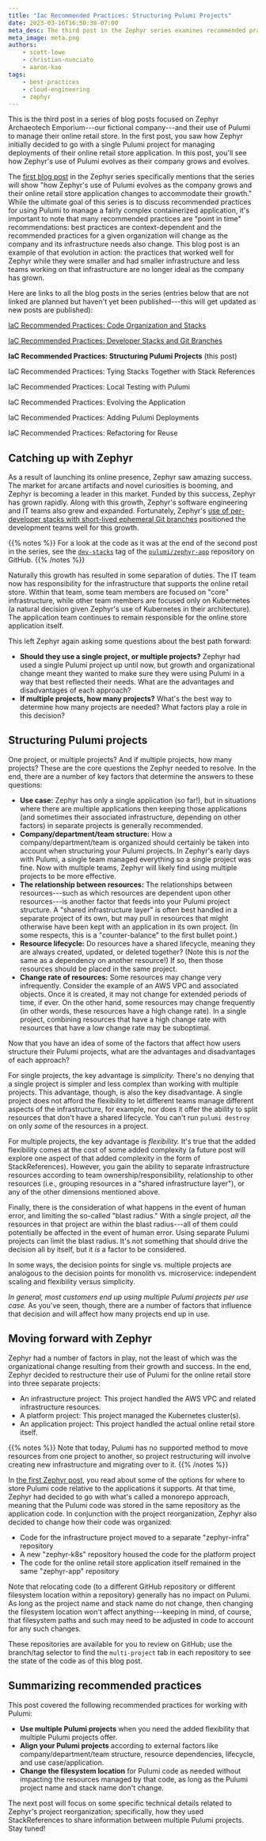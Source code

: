 ```yaml
---
title: "Iac Recommended Practices: Structuring Pulumi Projects"
date: 2023-03-16T16:50:38-07:00
meta_desc: The third post in the Zephyr series examines recommended practices around structuring Pulumi projects.
meta_image: meta.png
authors:
    - scott-lowe
    - christian-nunciato
    - aaron-kao
tags:
    - best-practices
    - cloud-engineering
    - zephyr
---
```


This is the third post in a series of blog posts focused on Zephyr Archaeotech Emporium---our fictional company---and their use of Pulumi to manage their online retail store. In the first post, you saw how Zephyr initially decided to go with a single Pulumi project for managing deployments of their online retail store application. In this post, you'll see how Zephyr's use of Pulumi evolves as their company grows and evolves.<!--more-->

The [first blog post](/blog/iac-recommended-practices-code-organization-and-stacks/) in the Zephyr series specifically mentions that the series will show "how Zephyr's use of Pulumi evolves as the company grows and their online retail store application changes to accommodate their growth." While the ultimate goal of this series is to discuss recommended practices for using Pulumi to manage a fairly complex containerized application, it's important to note that many recommended practices are "point in time" recommendations: best practices are context-dependent and the recommended practices for a given organization will change as the company and its infrastructure needs also change. This blog post is an example of that evolution in action: the practices that worked well for Zephyr while they were smaller and had smaller infrastructure and less teams working on that infrastructure are no longer ideal as the company has grown.

Here are links to all the blog posts in the series (entries below that are not linked are planned but haven't yet been published---this will get updated as new posts are published):

[IaC Recommended Practices: Code Organization and Stacks](/blog/iac-recommended-practices-code-organization-and-stacks/)

[IaC Recommended Practices: Developer Stacks and Git Branches](/blog/iac-recommended-practices-developer-stacks-git-branches/)

**IaC Recommended Practices: Structuring Pulumi Projects** (this post)

IaC Recommended Practices: Tying Stacks Together with Stack References

IaC Recommended Practices: Local Testing with Pulumi

IaC Recommended Practices: Evolving the Application

IaC Recommended Practices: Adding Pulumi Deployments

IaC Recommended Practices: Refactoring for Reuse

## Catching up with Zephyr

As a result of launching its online presence, Zephyr saw amazing success. The market for arcane artifacts and novel curiosities is booming, and Zephyr is becoming a leader in this market. Funded by this success, Zephyr has grown rapidly. Along with this growth, Zephyr's software engineering and IT teams also grew and expanded. Fortunately, Zephyr's [use of per-developer stacks with short-lived ephemeral Git branches](/blog/iac-recommended-practices-developer-stacks-git-branches/) positioned the development teams well for this growth.

{{% notes %}}
For a look at the code as it was at the end of the second post in the series, see the [`dev-stacks`](https://github.com/pulumi/zephyr-app/tree/dev-stacks) tag of the [`pulumi/zephyr-app`](https://github.com/pulumi/zephyr-app) repository on GitHub.
{{% /notes %}}

Naturally this growth has resulted in some separation of duties. The IT team now has responsibility for the infrastructure that supports the online retail store. Within that team, some team members are focused on "core" infrastructure, while other team members are focused only on Kubernetes (a natural decision given Zephyr's use of Kubernetes in their architecture). The application team continues to remain responsible for the online store application itself.

This left Zephyr again asking some questions about the best path forward:

* **Should they use a single project, or multiple projects?** Zephyr had used a single Pulumi project up until now, but growth and organizational change meant they wanted to make sure they were using Pulumi in a way that best reflected their needs. What are the advantages and disadvantages of each approach?
* **If multiple projects, how many projects?** What's the best way to determine how many projects are needed? What factors play a role in this decision?

## Structuring Pulumi projects

One project, or multiple projects? And if multiple projects, how many projects? These are the core questions the Zephyr needed to resolve. In the end, there are a number of key factors that determine the answers to these questions:

* **Use case:** Zephyr has only a single application (so far!), but in situations where there are multiple applications then keeping those applications (and sometimes their associated infrastructure, depending on other factors) in separate projects is generally recommended.
* **Company/department/team structure:** How a company/department/team is organized should certainly be taken into account when structuring your Pulumi projects. In Zephyr's early days with Pulumi, a single team managed everything so a single project was fine. Now with multiple teams, Zephyr will likely find using multiple projects to be more effective.
* **The relationship between resources:** The relationships between resources---such as which resources are dependent upon other resources---is another factor that feeds into your Pulumi project structure. A "shared infrastructure layer" is often best handled in a separate project of its own, but may pull in resources that might otherwise have been kept with an application in its own project. (In some respects, this is a "counter-balance" to the first bullet point.)
* **Resource lifecycle:** Do resources have a shared lifecycle, meaning they are always created, updated, or deleted together? (Note this is _not_ the same as a dependency on another resource!) If so, then those resources should be placed in the same project.
* **Change rate of resources:** Some resources may change very infrequently. Consider the example of an AWS VPC and associated objects. Once it is created, it may not change for extended periods of time, if ever. On the other hand, some resources may change frequently (in other words, these resources have a high change rate). In a single project, combining resources that have a high change rate with resources that have a low change rate may be suboptimal.

Now that you have an idea of some of the factors that affect how users structure their Pulumi projects, what are the advantages and disadvantages of each approach?

For single projects, the key advantage is _simplicity._ There's no denying that a single project is simpler and less complex than working with multiple projects. This advantage, though, is also the key disadvantage. A single project does not afford the flexibility to let different teams manage different aspects of the infrastructure, for example, nor does it offer the ability to split resources that don't have a shared lifecycle. You can't run `pulumi destroy` on only _some_ of the resources in a project.

For multiple projects, the key advantage is _flexibility._ It's true that the added flexibility comes at the cost of some added complexity (a future post will explore one aspect of that added complexity in the form of StackReferences). However, you gain the ability to separate infrastructure resources according to team ownership/responsibility, relationship to other resources (i.e., grouping resources in a "shared infrastructure layer"), or any of the other dimensions mentioned above.

Finally, there is the consideration of what happens in the event of human error, and limiting the so-called "blast radius." With a single project, _all_ the resources in that project are within the blast radius---all of them could potentially be affected in the event of human error. Using separate Pulumi projects can limit the blast radius. It's not something that should drive the decision all by itself, but it _is_ a factor to be considered.

In some ways, the decision points for single vs. multiple projects are analogous to the decision points for monolith vs. microservice: independent scaling and flexibility versus simplicity.

_In general, most customers end up using multiple Pulumi projects per use case._ As you've seen, though, there are a number of factors that influence that decision and will affect how many projects end up in use.

## Moving forward with Zephyr

Zephyr had a number of factors in play, not the least of which was the organizational change resulting from their growth and success. In the end, Zephyr decided to restructure their use of Pulumi for the online retail store into three separate projects:

* An infrastructure project: This project handled the AWS VPC and related infrastructure resources.
* A platform project: This project managed the Kubernetes cluster(s).
* An application project: This project handled the actual online retail store itself.

{{% notes %}}
Note that today, Pulumi has no supported method to move resources from one project to another, so project restructuring will involve creating new infrastructure and migrating over to it.
{{% /notes %}}

In [the first Zephyr post](/blog/iac-recommended-practices-code-organization-and-stacks/), you read about some of the options for where to store Pulumi code relative to the applications it supports. At that time, Zephyr had decided to go with what's called a monorepo approach, meaning that the Pulumi code was stored in the same repository as the application code. In conjunction with the project reorganization, Zephyr also decided to change how their code was organized:

* Code for the infrastructure project moved to a separate "zephyr-infra" repository
* A new "zephyr-k8s" repository housed the code for the platform project
* The code for the online retail store application itself remained in the same "zephyr-app" repository

Note that relocating code (to a different GitHub repository or different filesystem location within a repository) generally has no impact on Pulumi. As long as the project name and stack name do not change, then changing the filesystem location won't affect anything---keeping in mind, of course, that filesystem paths and such may need to be adjusted in code to account for any such changes.

These repositories are available for you to review on GitHub; use the branch/tag selector to find the `multi-project` tab in each repository to see the state of the code as of this blog post.

## Summarizing recommended practices

This post covered the following recommended practices for working with Pulumi:

* **Use multiple Pulumi projects** when you need the added flexibility that multiple Pulumi projects offer.
* **Align your Pulumi projects** according to external factors like company/department/team structure, resource dependencies, lifecycle, and use case/application.
* **Change the filesystem location** for Pulumi code as needed without impacting the resources managed by that code, as long as the Pulumi project name and stack name don't change.

The next post will focus on some specific technical details related to Zephyr's project reorganization; specifically, how they used StackReferences to share information between multiple Pulumi projects. Stay tuned!
